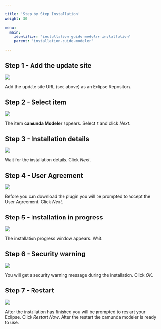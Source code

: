 ```yaml
---

title: 'Step by Step Installation'
weight: 30

menu:
  main:
    identifier: "installation-guide-modeler-installation"
    parent: "installation-guide-modeler"

---
```


## Step 1 - Add the update site

<div class="row">
  <div class="col-xs-6 col-sm-6 col-md-3">
    <img data-img-thumb src="ref:asset:/assets/img/modeler/modeler_plugin_01.png" />
  </div>
  <div class="col-xs-6 col-sm-6 col-md-9">
    <p>
      Add the update site URL (see above) as an Eclipse Repository.
    </p>
  </div>
</div>


## Step 2 - Select item

<div class="row">
  <div class="col-xs-6 col-sm-6 col-md-3">
    <img data-img-thumb src="ref:asset:/assets/img/modeler/modeler_plugin_02.png" />
  </div>
  <div class="col-xs-6 col-sm-6 col-md-9">
    <p>
      The item <strong>camunda Modeler</strong> appears. Select it and click <em>Next</em>.
    </p>
  </div>
</div>


## Step 3 - Installation details

<div class="row">
  <div class="col-xs-6 col-sm-6 col-md-3">
    <img data-img-thumb src="ref:asset:/assets/img/modeler/modeler_plugin_03.png" />
  </div>
  <div class="col-xs-6 col-sm-6 col-md-9">
    <p>
      Wait for the installation details. Click <em>Next</em>.
    </p>
  </div>
</div>


## Step 4 - User Agreement

<div class="row">
  <div class="col-xs-6 col-sm-6 col-md-3">
    <img data-img-thumb src="ref:asset:/assets/img/modeler/modeler_plugin_04.png" />
  </div>
  <div class="col-xs-6 col-sm-6 col-md-9">
    <p>
      Before you can download the plugin you will be prompted to accept the User Agreement. Click <em>Next</em>.
    </p>
  </div>
</div>


## Step 5 - Installation in progress

<div class="row">
  <div class="col-xs-6 col-sm-6 col-md-3">
    <img data-img-thumb src="ref:asset:/assets/img/modeler/modeler_plugin_05.png" />
  </div>
  <div class="col-xs-6 col-sm-6 col-md-9">
    <p>
      The installation progress window appears. Wait.
    </p>
  </div>
</div>


## Step 6 - Security warning

<div class="row">
  <div class="col-xs-6 col-sm-6 col-md-3">
    <img data-img-thumb src="ref:asset:/assets/img/modeler/modeler_plugin_06.png" />
  </div>
  <div class="col-xs-6 col-sm-6 col-md-9">
    <p>
      You will get a security warning message during the installation. Click <em>OK</em>.
    </p>
  </div>
</div>


## Step 7 - Restart

<div class="row">
  <div class="col-xs-6 col-sm-6 col-md-3">
    <img data-img-thumb src="ref:asset:/assets/img/modeler/modeler_plugin_07.png" />
  </div>
  <div class="col-xs-6 col-sm-6 col-md-9">
    <p>
      After the installation has finished you will be prompted to restart your Eclipse. Click <em>Restart Now</em>. After the restart the camunda modeler is ready to use.
    </p>
  </div>
</div>
